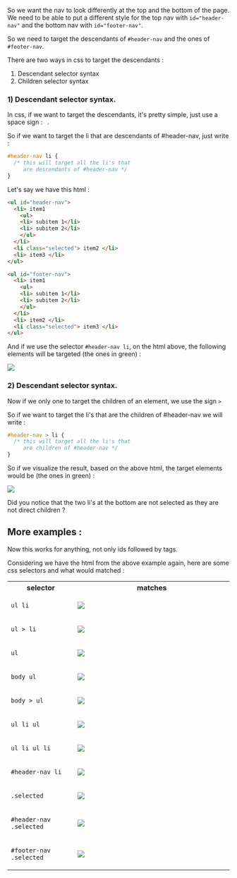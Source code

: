 So we want the nav to look differently at the top and the bottom of the page. We need to be able to put a different style for the top nav with `id="header-nav"` and the bottom nav with `id="footer-nav"`.

So we need to target the descendants of `#header-nav` and the ones of `#footer-nav`.

There are two ways in css to target the descendants :

1) Descendant selector syntax
2) Children selector syntax

### 1) Descendant selector syntax.

In css, if we want to target the descendants, it's pretty simple, just use a space sign : ` `.

So if we want to target the li that are descendants of #header-nav, just write :

```css
#header-nav li {
  /* this will target all the li's that
     are descendants of #header-nav */
}
```

Let's say we have this html :

```html
<ul id="header-nav">
  <li> item1 
    <ul>
    <li> subitem 1</li>
    <li> subitem 2</li>
    </ul>
  </li>
  <li class="selected"> item2 </li>
  <li> item3 </li>
</ul>

<ul id="footer-nav">
  <li> item1 
    <ul>
    <li> subitem 1</li>
    <li> subitem 2</li>
    </ul>
  </li>
  <li> item2 </li>
  <li class="selected"> item3 </li>
</ul>
```

And if we use the selector `#header-nav li`, on the html above, the following elements will be targeted (the ones in green) :

![](.guides/img/illu6.png)


### 2) Descendant selector syntax.

Now if we only one to target the children of an element, we use the sign `>`

So if we want to target the li's that are the children of #header-nav we will write :

```css
#header-nav > li {
  /* this will target all the li's that
     are children of #header-nav */
}
```

So if we visualize the result, based on the above html, the target elements would be (the ones in green) :

![](.guides/img/illu7.png)

Did you notice that the two li's at the bottom are not selected as they are not direct children ?

## More examples :

Now this works for anything, not only ids followed by tags.

Considering we have the html from the above example again, here are some css selectors and what would matched :

<table>
<tr> <th width="30%">selector</th> <th>matches</th> </tr>
<tr> <td>

`ul li`

</td> <td> 

![](.guides/img/illu8.png) 

</td> </tr>
<tr> <td> 

`ul > li` 

</td> <td> 

![](.guides/img/illu9.png) 

</td> </tr>
<tr> <td> 

`ul` 

</td> <td> 

![](.guides/img/illu10.png) 

</td> </tr>
<tr> <td> 

`body ul`

</td> <td> 

![](.guides/img/illu11.png)

</td> </tr>
<tr> <td> 

`body > ul` 

</td> <td> 

![](.guides/img/illu12.png) 

</td> </tr>
<tr> <td> 

`ul li ul` 

</td> <td> 

![](.guides/img/illu13.png) 

</td> </tr>
<tr> <td> 

`ul li ul li` 

</td> <td> 

![](.guides/img/illu14.png)

</td> </tr>
<tr> <td> 

`#header-nav li`

</td> <td> 

![](.guides/img/illu15.png)

</td> </tr>
<tr> <td> 

`.selected`

</td> <td> 

![](.guides/img/illu16.png) 

</td> </tr>
<tr> <td>

`#header-nav .selected`

</td> <td> 

![](.guides/img/illu17.png) 

</td> </tr>
<tr> <td> 

`#footer-nav .selected` 

</td> <td> 

![](.guides/img/illu18.png) 

</td> </tr>

</table>
